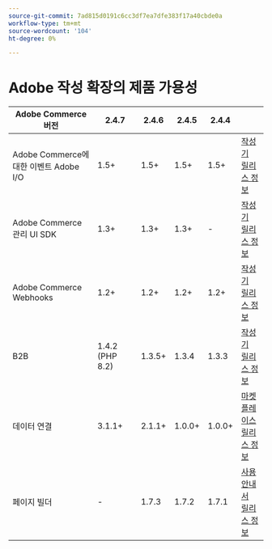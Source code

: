 ```yaml
---
source-git-commit: 7ad815d0191c6cc3df7ea7dfe383f17a40cbde0a
workflow-type: tm+mt
source-wordcount: '104'
ht-degree: 0%

---
```

# Adobe 작성 확장의 제품 가용성


<table style="table-layout:auto">
  <thead>
    <tr>
      <th>Adobe Commerce 버전</th>
      <th>2.4.7</th>
      <th>2.4.6</th>
      <th>2.4.5</th>
      <th>2.4.4</th>
      <th></th>
    </tr>
  </thead>
  <tbody>
      <tr>
          <td>Adobe Commerce에 대한 이벤트 Adobe I/O</td>
          <td>1.5+</td>
          <td>1.5+</td>
          <td>1.5+</td>
          <td>1.5+</td>
          <td>
              <a href="https://developer.adobe.com/commerce/extensibility/events/installation/">작성기</a><br/>
              <a href="https://developer.adobe.com/commerce/extensibility/events/release-notes/">릴리스 정보</a><br/>
          </td>
      </tr>
      <tr>
          <td>Adobe Commerce 관리 UI SDK</td>
          <td>1.3+</td>
          <td>1.3+</td>
          <td>1.3+</td>
          <td>-</td>
          <td>
              <a href="https://developer.adobe.com/commerce/extensibility/admin-ui-sdk/installation/">작성기</a><br/>
              <a href="https://developer.adobe.com/commerce/extensibility/admin-ui-sdk/release-notes/">릴리스 정보</a><br/>
          </td>
      </tr>
      <tr>
          <td>Adobe Commerce Webhooks</td>
          <td>1.2+</td>
          <td>1.2+</td>
          <td>1.2+</td>
          <td>1.2+</td>
          <td>
              <a href="https://developer.adobe.com/commerce/extensibility/webhooks/installation/">작성기</a><br/>
              <a href="https://developer.adobe.com/commerce/extensibility/webhooks/release-notes/">릴리스 정보</a><br/>
          </td>
      </tr>
      <tr>
          <td>B2B</td>
          <td>1.4.2 (PHP 8.2)</td>
          <td>1.3.5+</td>
          <td>1.3.4</td>
          <td>1.3.3</td>
          <td>
              <a href="https://experienceleague.adobe.com/docs/commerce-admin/b2b/install.html">작성기</a><br/>
              <a href="https://experienceleague.adobe.com/docs/commerce-admin/b2b/release-notes.html">릴리스 정보</a><br/>
          </td>
      </tr>
      <tr>
          <td>데이터 연결</td>
          <td>3.1.1+</td>
          <td>2.1.1+</td>
          <td>1.0.0+</td>
          <td>1.0.0+</td>
          <td>
              <a href="https://commercemarketplace.adobe.com/magento-experience-platform-connector.html">마켓플레이스</a><br/>
              <a href="https://experienceleague.adobe.com/docs/commerce-merchant-services/data-connection/release-notes.html">릴리스 정보</a><br/>
          </td>
      </tr>
      <tr>
          <td>페이지 빌더</td>
          <td>-</td>
          <td>1.7.3</td>
          <td>1.7.2</td>
          <td>1.7.1</td>
          <td>
              <a href="https://experienceleague.adobe.com/docs/commerce-admin/page-builder/guide-overview.html">사용 안내서</a><br/>
              <a href="https://experienceleague.adobe.com/docs/commerce-admin/page-builder/release-notes.html">릴리스 정보</a><br/>
          </td>
      </tr>
  </tbody>
</table>
